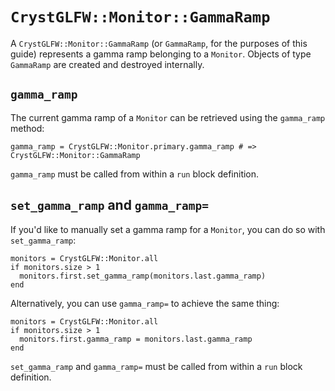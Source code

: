 # `CrystGLFW::Monitor::GammaRamp`

A `CrystGLFW::Monitor::GammaRamp` (or `GammaRamp`, for the purposes of this guide) represents a gamma ramp belonging to a `Monitor`. Objects of type `GammaRamp` are created and destroyed internally.

## `gamma_ramp`
The current gamma ramp of a `Monitor` can be retrieved using the `gamma_ramp` method:

```crystal
gamma_ramp = CrystGLFW::Monitor.primary.gamma_ramp # => CrystGLFW::Monitor::GammaRamp
```
`gamma_ramp` must be called from within a `run` block definition.

## `set_gamma_ramp` and `gamma_ramp=`
If you'd like to manually set a gamma ramp for a `Monitor`, you can do so with `set_gamma_ramp`:

```crystal
monitors = CrystGLFW::Monitor.all
if monitors.size > 1
  monitors.first.set_gamma_ramp(monitors.last.gamma_ramp)
end
```
Alternatively, you can use `gamma_ramp=` to achieve the same thing:

```crystal
monitors = CrystGLFW::Monitor.all
if monitors.size > 1
  monitors.first.gamma_ramp = monitors.last.gamma_ramp
end
```

`set_gamma_ramp` and `gamma_ramp=` must be called from within a `run` block definition.